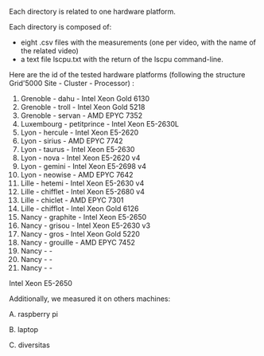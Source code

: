 Each directory is related to one hardware platform.

Each directory is composed of:
- eight .csv files with the measurements (one per video, with the name of the related video)
- a text file lscpu.txt with the return of the lscpu command-line.

Here are the id of the tested hardware platforms (following the structure Grid'5000 Site - Cluster - Processor) :
1. Grenoble - dahu - Intel Xeon Gold 6130
2. Grenoble - troll - Intel Xeon Gold 5218
3. Grenoble - servan - AMD EPYC 7352
4. Luxembourg - petitprince - Intel Xeon E5-2630L
5. Lyon - hercule - Intel Xeon E5-2620
6. Lyon - sirius - AMD EPYC 7742
7. Lyon - taurus - Intel Xeon E5-2630
8. Lyon - nova - Intel Xeon E5-2620 v4
9. Lyon - gemini - Intel Xeon E5-2698 v4
10. Lyon - neowise - AMD EPYC 7642
11. Lille - hetemi - Intel Xeon E5-2630 v4
12. Lille - chifflet - Intel Xeon E5-2680 v4
13. Lille - chiclet - AMD EPYC 7301
14. Lille - chifflot - Intel Xeon Gold 6126
15. Nancy - graphite - Intel Xeon E5-2650
16. Nancy - grisou - Intel Xeon E5-2630 v3
17. Nancy - gros - Intel Xeon Gold 5220
18. Nancy - grouille - AMD EPYC 7452
19. Nancy -   - 
20. Nancy -   - 
21. Nancy -   - 

Intel Xeon E5-2650

Additionally, we measured it on others machines:

A. raspberry pi

B. laptop

C. diversitas
